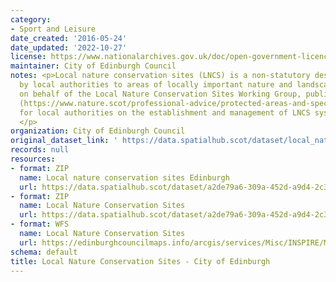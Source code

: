 ```yaml
---
category:
- Sport and Leisure
date_created: '2016-05-24'
date_updated: '2022-10-27'
license: https://www.nationalarchives.gov.uk/doc/open-government-licence/version/3/
maintainer: City of Edinburgh Council
notes: <p>Local nature conservation sites (LNCS) is a non-statutory designation given
  by local authorities to areas of locally important nature and landscapes. NatureScot,
  on behalf of the Local Nature Conservation Sites Working Group, published guidance
  (https://www.nature.scot/professional-advice/protected-areas-and-species/protected-areas/local-designations/local-nature-conservation-sites)
  for local authorities on the establishment and management of LNCS systems in Scotland.
  </p>
organization: City of Edinburgh Council
original_dataset_link: ' https://data.spatialhub.scot/dataset/local_nature_conservation_sites-ce'
records: null
resources:
- format: ZIP
  name: Local nature conservation sites Edinburgh
  url: https://data.spatialhub.scot/dataset/a2de79a6-309a-452d-a9d4-2c3f3804ad95/resource/c79e94b0-716f-4c07-8e52-c98ffc00c3ea/download/forspatialhub.zip
- format: ZIP
  name: Local Nature Conservation Sites
  url: https://data.spatialhub.scot/dataset/a2de79a6-309a-452d-a9d4-2c3f3804ad95/resource/6f7109fb-3002-4458-801d-fd5f9f2f230c/download/lncs_jan2019_update.zip
- format: WFS
  name: Local Nature Conservation Sites
  url: https://edinburghcouncilmaps.info/arcgis/services/Misc/INSPIRE/MapServer/WFSServer?
schema: default
title: Local Nature Conservation Sites - City of Edinburgh
---
```

